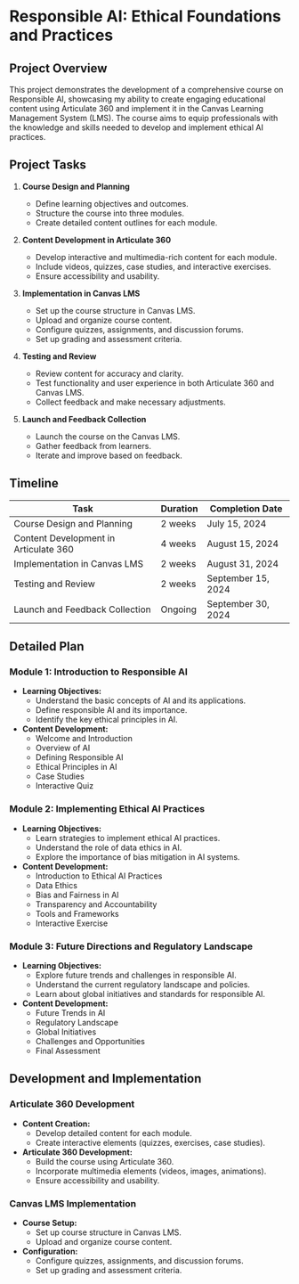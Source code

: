 # Responsible AI: Ethical Foundations and Practices

## Project Overview
This project demonstrates the development of a comprehensive course on Responsible AI, showcasing my ability to create engaging educational content using Articulate 360 and implement it in the Canvas Learning Management System (LMS). The course aims to equip professionals with the knowledge and skills needed to develop and implement ethical AI practices.

## Project Tasks
1. **Course Design and Planning**
   - Define learning objectives and outcomes.
   - Structure the course into three modules.
   - Create detailed content outlines for each module.

2. **Content Development in Articulate 360**
   - Develop interactive and multimedia-rich content for each module.
   - Include videos, quizzes, case studies, and interactive exercises.
   - Ensure accessibility and usability.

3. **Implementation in Canvas LMS**
   - Set up the course structure in Canvas LMS.
   - Upload and organize course content.
   - Configure quizzes, assignments, and discussion forums.
   - Set up grading and assessment criteria.

4. **Testing and Review**
   - Review content for accuracy and clarity.
   - Test functionality and user experience in both Articulate 360 and Canvas LMS.
   - Collect feedback and make necessary adjustments.

5. **Launch and Feedback Collection**
   - Launch the course on the Canvas LMS.
   - Gather feedback from learners.
   - Iterate and improve based on feedback.

## Timeline
| Task                              | Duration      | Completion Date       |
| --------------------------------- | ------------- | --------------------- |
| Course Design and Planning        | 2 weeks       | July 15, 2024         |
| Content Development in Articulate 360 | 4 weeks       | August 15, 2024       |
| Implementation in Canvas LMS      | 2 weeks       | August 31, 2024       |
| Testing and Review                | 2 weeks       | September 15, 2024    |
| Launch and Feedback Collection    | Ongoing       | September 30, 2024    |

## Detailed Plan

### Module 1: Introduction to Responsible AI
- **Learning Objectives:**
  - Understand the basic concepts of AI and its applications.
  - Define responsible AI and its importance.
  - Identify the key ethical principles in AI.
- **Content Development:**
  - Welcome and Introduction
  - Overview of AI
  - Defining Responsible AI
  - Ethical Principles in AI
  - Case Studies
  - Interactive Quiz

### Module 2: Implementing Ethical AI Practices
- **Learning Objectives:**
  - Learn strategies to implement ethical AI practices.
  - Understand the role of data ethics in AI.
  - Explore the importance of bias mitigation in AI systems.
- **Content Development:**
  - Introduction to Ethical AI Practices
  - Data Ethics
  - Bias and Fairness in AI
  - Transparency and Accountability
  - Tools and Frameworks
  - Interactive Exercise

### Module 3: Future Directions and Regulatory Landscape
- **Learning Objectives:**
  - Explore future trends and challenges in responsible AI.
  - Understand the current regulatory landscape and policies.
  - Learn about global initiatives and standards for responsible AI.
- **Content Development:**
  - Future Trends in AI
  - Regulatory Landscape
  - Global Initiatives
  - Challenges and Opportunities
  - Final Assessment

## Development and Implementation
### Articulate 360 Development
- **Content Creation:**
  - Develop detailed content for each module.
  - Create interactive elements (quizzes, exercises, case studies).
- **Articulate 360 Development:**
  - Build the course using Articulate 360.
  - Incorporate multimedia elements (videos, images, animations).
  - Ensure accessibility and usability.

### Canvas LMS Implementation
- **Course Setup:**
  - Set up course structure in Canvas LMS.
  - Upload and organize course content.
- **Configuration:**
  - Configure quizzes, assignments, and discussion forums.
  - Set up grading and assessment criteria.


